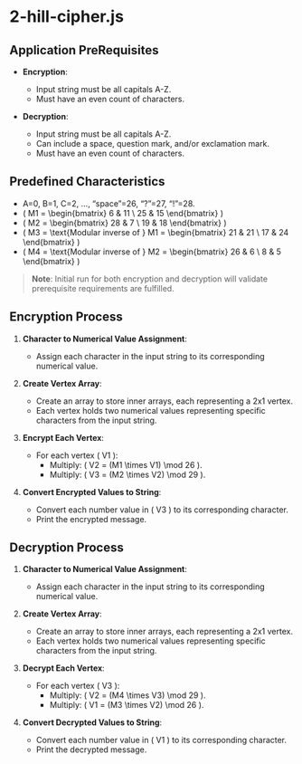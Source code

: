 # 2-hill-cipher.js

## Application PreRequisites

- **Encryption**:
  - Input string must be all capitals A-Z.
  - Must have an even count of characters.

- **Decryption**:
  - Input string must be all capitals A-Z.
  - Can include a space, question mark, and/or exclamation mark.
  - Must have an even count of characters.

## Predefined Characteristics

- A=0, B=1, C=2, …, “space”=26, “?”=27, “!”=28.
- \( M1 = \begin{bmatrix} 6 & 11 \\ 25 & 15 \end{bmatrix} \)
- \( M2 = \begin{bmatrix} 28 & 7 \\ 19 & 18 \end{bmatrix} \)
- \( M3 = \text{Modular inverse of } M1 = \begin{bmatrix} 21 & 21 \\ 17 & 24 \end{bmatrix} \)
- \( M4 = \text{Modular inverse of } M2 = \begin{bmatrix} 26 & 6 \\ 8 & 5 \end{bmatrix} \)

> **Note**: Initial run for both encryption and decryption will validate prerequisite requirements are fulfilled.

## Encryption Process

1. **Character to Numerical Value Assignment**:
   - Assign each character in the input string to its corresponding numerical value.

2. **Create Vertex Array**:
   - Create an array to store inner arrays, each representing a 2x1 vertex.
   - Each vertex holds two numerical values representing specific characters from the input string.

3. **Encrypt Each Vertex**:
   - For each vertex \( V1 \):
     - Multiply: \( V2 = (M1 \times V1) \mod 26 \).
     - Multiply: \( V3 = (M2 \times V2) \mod 29 \).

4. **Convert Encrypted Values to String**:
   - Convert each number value in \( V3 \) to its corresponding character.
   - Print the encrypted message.

## Decryption Process

1. **Character to Numerical Value Assignment**:
   - Assign each character in the input string to its corresponding numerical value.

2. **Create Vertex Array**:
   - Create an array to store inner arrays, each representing a 2x1 vertex.
   - Each vertex holds two numerical values representing specific characters from the input string.

3. **Decrypt Each Vertex**:
   - For each vertex \( V3 \):
     - Multiply: \( V2 = (M4 \times V3) \mod 29 \).
     - Multiply: \( V1 = (M3 \times V2) \mod 26 \).

4. **Convert Decrypted Values to String**:
   - Convert each number value in \( V1 \) to its corresponding character.
   - Print the decrypted message.
